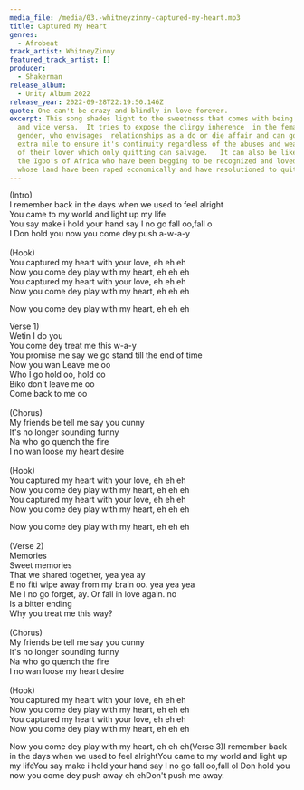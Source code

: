 ```yaml
---
media_file: /media/03.-whitneyzinny-captured-my-heart.mp3
title: Captured My Heart
genres:
  - Afrobeat
track_artist: WhitneyZinny
featured_track_artist: []
producer:
  - Shakerman
release_album:
  - Unity Album 2022
release_year: 2022-09-28T22:19:50.146Z
quote: One can't be crazy and blindly in love forever.
excerpt: This song shades light to the sweetness that comes with being in love
  and vice versa.  It tries to expose the clingy inherence  in the female
  gender, who envisages  relationships as a do or die affair and can go the
  extra mile to ensure it's continuity regardless of the abuses and weaknesses
  of their lover which only quitting can salvage.   It can also be likened to
  the Igbo's of Africa who have been begging to be recognized and loved and
  whose land have been raped economically and have resolutioned to quit.
---
```

<!--StartFragment-->

(Intro)\
I remember back in the days when we used to feel alright\
You came to my world and light up my life\
You say make i hold your hand say I no go fall oo,fall o\
I Don hold you now you come dey push a-w-a-y\
\
(Hook)\
You captured my heart with your love, eh eh eh\
Now you come dey play with my heart, eh eh eh\
You captured my heart with your love, eh eh eh\
Now you come dey play with my heart, eh eh eh

Now you come dey play with my heart, eh eh eh

Verse 1)\
Wetin I do you\
You come dey treat me this w-a-y\
You promise me say we go stand till the end of time\
Now you wan Leave me oo\
Who I go hold oo, hold oo\
Biko don't leave me oo\
Come back to me oo\
\
(Chorus)\
My friends be tell me say you cunny\
It's no longer sounding funny\
Na who go quench the fire\
I no wan loose my heart desire\
\
(Hook)\
You captured my heart with your love, eh eh eh\
Now you come dey play with my heart, eh eh eh\
You captured my heart with your love, eh eh eh\
Now you come dey play with my heart, eh eh eh

Now you come dey play with my heart, eh eh eh\
\
(Verse 2)\
Memories\
Sweet memories\
That we shared together, yea yea ay\
E no fiti wipe away from my brain oo. yea yea yea\
Me I no go forget, ay. Or fall in love again. no\
Is a bitter ending\
Why you treat me this way?\
\
(Chorus)\
My friends be tell me say you cunny\
It's no longer sounding funny\
Na who go quench the fire\
I no wan loose my heart desire\
\
(Hook)\
You captured my heart with your love, eh eh eh\
Now you come dey play with my heart, eh eh eh\
You captured my heart with your love, eh eh eh\
Now you come dey play with my heart, eh eh eh

Now you come dey play with my heart, eh eh eh(Verse 3)I remember back in the days when we used to feel alrightYou came to my world and light up my lifeYou say make i hold your hand say I no go fall oo,fall oI Don hold you now you come dey push away eh ehDon't push me away.

<!--EndFragment-->